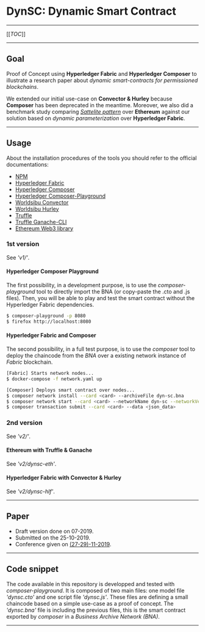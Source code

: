 # DynSC: Dynamic Smart Contract


---

[[_TOC_]]

---


## Goal

Proof of Concept using **Hyperledger Fabric** and **Hyperledger Composer** to illustrate a research paper about *dynamic smart-contracts for permissioned blockchains*.

We extended our initial use-case on **Convector & Hurley** because **Composer** has been deprecated in the meantime. Moreover, we also did a benchmark study comparing [*Sattelite pattern*](https://eprints.cs.univie.ac.at/5665/1/bare_conf.pdf) over **Ethereum** against our solution based on *dynamic parameterization* over **Hyperledger Fabric**.


---


## Usage

About the installation procedures of the tools you should refer to the official documentations:

 - [NPM](https://www.npmjs.com/)
 - [Hyperledger Fabric](https://hyperledger-fabric.readthedocs.io/en/release-1.4/index.html)
 - [Hyperledger Composer](https://hyperledger.github.io/composer/v0.19/introduction/introduction.html)
 - [Hyperledger Composer-Playground](https://hyperledger.github.io/composer/v0.19/playground/playground-index)
 - [Worldsibu Convector](https://worldsibu.github.io/convector/)
 - [Worldsibu Hurley](https://github.com/worldsibu/hurley)
 - [Truffle](https://www.trufflesuite.com/)
 - [Truffle Ganache-CLI](https://github.com/trufflesuite/ganache-cli)
 - [Ethereum Web3 library](https://web3js.readthedocs.io/en/v1.2.0/getting-started.html)

### 1st version

See *'v1/'*.

#### Hyperledger Composer Playground

The first possibility, in a development purpose, is to use the *composer-playground* tool to directly import the BNA (or copy-paste the .cto and .js files). Then, you will be able to play and test the smart contract without the Hyperledger Fabric dependencies.

```bash
$ composer-playground -p 8080
$ firefox http://localhost:8080
```

#### Hyperledger Fabric and Composer

The second possibility, in a full test purpose, is to use the *composer* tool to deploy the chaincode from the *BNA* over a existing network instance of *Fabric* blockchain.

```bash
[Fabric] Starts network nodes...
$ docker-compose -f network.yaml up

[Composer] Deploys smart contract over nodes...
$ composer network install --card <card> --archiveFile dyn-sc.bna
$ composer network start --card <card> --networkName dyn-sc --networkVersion 0.1.0 -A <Admin> -S <AdminPassword>
$ composer transaction submit --card <card> --data <json_data>
```

### 2nd version

See *'v2/'*.

#### Ethereum with Truffle & Ganache

See *'v2/dynsc-eth'*.

#### Hyperledger Fabric with Convector & Hurley

See *'v2/dynsc-hlf'*.


---


## Paper

 - Draft version done on 07-2019.
 - Submitted on the 25-10-2019.
 - Conference given on [(27-29)-11-2019](https://www.poem2019conference.lu/). 


---


## Code snippet

The code available in this repository is developped and tested with *composer-playground*. It is composed of two main files: one model file *'dynsc.cto'* and one script file *'dynsc.js'*. These files are defining a small chaincode based on a simple use-case as a proof of concept. The *'dynsc.bna'* file is including the previous files, this is the smart contract exported by *composer* in a *Business Archive Network (BNA)*.


---



